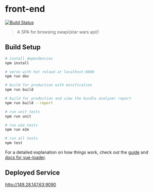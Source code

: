 # front-end
[![Build Status](https://travis-ci.com/Go-GraphQL-Group/front-end.svg?branch=master)](https://travis-ci.com/Go-GraphQL-Group/front-end?branch=master)
> A SPA for browsing swapi(star wars api)!
## Build Setup

``` bash
# install dependencies
npm install

# serve with hot reload at localhost:8080
npm run dev

# build for production with minification
npm run build

# build for production and view the bundle analyzer report
npm run build --report

# run unit tests
npm run unit

# run e2e tests
npm run e2e

# run all tests
npm test
```

For a detailed explanation on how things work, check out the [guide](http://vuejs-templates.github.io/webpack/) and [docs for vue-loader](http://vuejs.github.io/vue-loader).

## Deployed Service
http://149.28.147.63:9090
